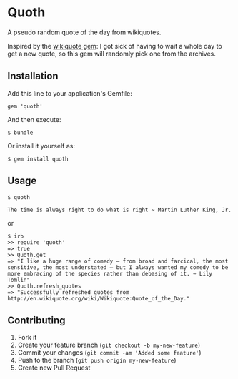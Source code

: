 # Quoth

A pseudo random quote of the day from wikiquotes.

Inspired by the [wikiquote gem](http://hemanth.github.com/wikiquote-gem/): I got sick of having to wait a whole day to get a new quote, so this gem will randomly pick one from the archives.

## Installation

Add this line to your application's Gemfile:

    gem 'quoth'

And then execute:

    $ bundle

Or install it yourself as:

    $ gem install quoth

## Usage

    $ quoth

    The time is always right to do what is right ~ Martin Luther King, Jr.

or

    $ irb
    >> require 'quoth'
    => true
    >> Quoth.get
    => "I like a huge range of comedy — from broad and farcical, the most sensitive, the most understated — but I always wanted my comedy to be more embracing of the species rather than debasing of it. ~ Lily Tomlin"
    >> Quoth.refresh_quotes
    => "Successfully refreshed quotes from http://en.wikiquote.org/wiki/Wikiquote:Quote_of_the_Day."

## Contributing

1. Fork it
2. Create your feature branch (`git checkout -b my-new-feature`)
3. Commit your changes (`git commit -am 'Added some feature'`)
4. Push to the branch (`git push origin my-new-feature`)
5. Create new Pull Request